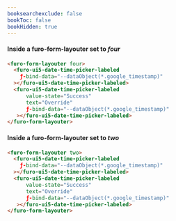 ```yaml
---
booksearchexclude: false
bookToc: false
bookHidden: true
---
```


#### Inside a furo-form-layouter set to *four*

<script type="module" src="/init.js"></script>
<furo-demo-snippet>
<template>
<furo-form-layouter four>
<furo-ui5-date-time-picker-labeled
    ƒ-bind-data="--dataObjectDebounced(*.google_timestamp)"
 ></furo-ui5-date-time-picker-labeled>
<furo-ui5-date-time-picker-labeled
    value-state="Information" 
    ƒ-bind-data="--dataObjectDebounced(*.google_timestamp)"
 ></furo-ui5-date-time-picker-labeled>
</furo-form-layouter>
<furo-data-object
  type="experiment.Experiment"
  @-object-ready="--dataObject"
></furo-data-object>
<!-- Workaround, because data object is way faster ready -->
<furo-de-bounce wait="100" ƒ-trigger="--dataObject" @-debounced="--dataObjectDebounced"></furo-de-bounce>
</template>
</furo-demo-snippet>

```html
<furo-form-layouter four>
  <furo-ui5-date-time-picker-labeled
    ƒ-bind-data="--dataObject(*.google_timestamp)"
  ></furo-ui5-date-time-picker-labeled>
  <furo-ui5-date-time-picker-labeled
      value-state="Success"
      text="Override"
      ƒ-bind-data="--dataObject(*.google_timestamp)"
   ></furo-ui5-date-time-picker-labeled>
</furo-form-layouter>
```

#### Inside a furo-form-layouter set to *two*

<script type="module" src="/init.js"></script>
<furo-demo-snippet>
<template>
<furo-form-layouter two>
<furo-ui5-date-time-picker-labeled
    ƒ-bind-data="--dataObjectDebounced(*.google_timestamp)"
 ></furo-ui5-date-time-picker-labeled>
<furo-ui5-date-time-picker-labeled
    value-state="Information" 
    ƒ-bind-data="--dataObjectDebounced(*.google_timestamp)"
 ></furo-ui5-date-time-picker-labeled>
</furo-form-layouter>
<furo-data-object
  type="experiment.Experiment"
  @-object-ready="--dataObject"
></furo-data-object>
<!-- Workaround, because data object is way faster ready -->
<furo-de-bounce wait="10" ƒ-trigger="--dataObject" @-debounced="--dataObjectDebounced"></furo-de-bounce>
</template>
</furo-demo-snippet>

```html
<furo-form-layouter two>
  <furo-ui5-date-time-picker-labeled
    ƒ-bind-data="--dataObject(*.google_timestamp)"
  ></furo-ui5-date-time-picker-labeled>
  <furo-ui5-date-time-picker-labeled
      value-state="Success"
      text="Override"
      ƒ-bind-data="--dataObject(*.google_timestamp)"
   ></furo-ui5-date-time-picker-labeled>
</furo-form-layouter>
```

